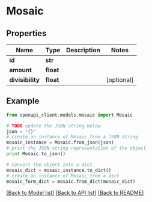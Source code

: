 # Mosaic


## Properties
Name | Type | Description | Notes
------------ | ------------- | ------------- | -------------
**id** | **str** |  | 
**amount** | **float** |  | 
**divisibility** | **float** |  | [optional] 

## Example

```python
from openapi_client.models.mosaic import Mosaic

# TODO update the JSON string below
json = "{}"
# create an instance of Mosaic from a JSON string
mosaic_instance = Mosaic.from_json(json)
# print the JSON string representation of the object
print Mosaic.to_json()

# convert the object into a dict
mosaic_dict = mosaic_instance.to_dict()
# create an instance of Mosaic from a dict
mosaic_form_dict = mosaic.from_dict(mosaic_dict)
```
[[Back to Model list]](../README.md#documentation-for-models) [[Back to API list]](../README.md#documentation-for-api-endpoints) [[Back to README]](../README.md)


